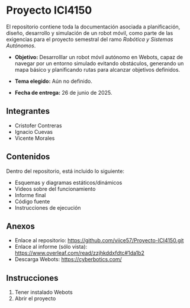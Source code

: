 # Proyecto ICI4150

El repositorio contiene toda la documentación asociada a planificación, diseño, desarrollo y simulación de un robot móvil, como parte de las exigencias para el proyecto semestral del ramo *Robótica y Sistemas Autónomos*.

* **Objetivo:** Desarrolllar un robot móvil autónomo en Webots, capaz de navegar por un entorno simulado evitando obstáculos, generando un mapa básico y planificando
rutas para alcanzar objetivos definidos.

* **Tema elegido:** Aún no definido.

* **Fecha de entrega:** 26 de junio de 2025.
 
## Integrantes

- Cristofer Contreras
- Ignacio Cuevas
- Vicente Morales

## Contenidos

Dentro del repositorio, está incluido lo siguiente:

* Esquemas y diagramas estáticos/dinámicos
* Videos sobre del funcionamiento
* Informe final
* Código fuente
* Instrucciones de ejecución

## Anexos

* Enlace al repositorio: https://github.com/viice57/Proyecto-ICI4150.git
* Enlace al informe (sólo vista): https://www.overleaf.com/read/zzjhkddxfdtc#1da1b2
* Descarga Webots: https://cyberbotics.com/

## Instrucciones

1. Tener instalado Webots
2. Abrir el proyecto

